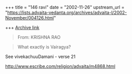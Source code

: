 +++
title = "146 ravi"
date = "2002-11-26"
upstream_url = "https://lists.advaita-vedanta.org/archives/advaita-l/2002-November/004126.html"

+++
[Archive link](https://lists.advaita-vedanta.org/archives/advaita-l/2002-November/004126.html)

> From: KRISHNA RAO <braos at yahoo.com>

> What exactly is Vairagya?

See vivekachuuDamani - verse 21

http://www.escribe.com/religion/advaita/m4868.html

